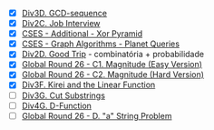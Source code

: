 *  [x] [Div3D. GCD-sequence](https://codeforces.com/problemset/problem/1980/D)
*  [x] [Div2C. Job Interview](https://codeforces.com/problemset/problem/1976/C)
*  [x] [CSES - Additional - Xor Pyramid](https://cses.fi/problemset/task/2419/)
*  [x] [CSES - Graph Algorithms - Planet Queries](https://cses.fi/problemset/task/1750)
*  [x] [Div2D. Good Trip](https://codeforces.com/contest/1925/problem/D) - combinatória + probabilidade
*  [x] [Global Round 26 - C1. Magnitude (Easy Version)](https://codeforces.com/contest/1984/problem/C1)
*  [x] [Global Round 26 - C2. Magnitude (Hard Version)](https://codeforces.com/contest/1984/problem/C2)
*  [x] [Div3F. Kirei and the Linear Function](https://codeforces.com/problemset/problem/1729/F)
*  [ ] [Div3G. Cut Substrings](https://codeforces.com/contest/1729/problem/G)
*  [ ] [Div4G. D-Function](https://codeforces.com/problemset/problem/1985/G)
*  [ ] [Global Round 26 - D. "a" String Problem](https://codeforces.com/problemset/problem/1984/D)